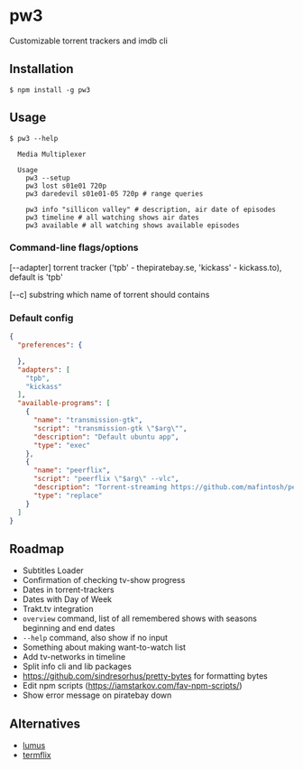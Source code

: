# pw3

Customizable torrent trackers and imdb cli

## Installation

```
$ npm install -g pw3
```

## Usage

```
$ pw3 --help

  Media Multiplexer

  Usage
    pw3 --setup
    pw3 lost s01e01 720p
    pw3 daredevil s01e01-05 720p # range queries

    pw3 info "sillicon valley" # description, air date of episodes
    pw3 timeline # all watching shows air dates
    pw3 available # all watching shows available episodes
```

### Command-line flags/options

[--adapter]  torrent tracker ('tpb' - thepiratebay.se, 'kickass' - kickass.to), default is 'tpb'

[--c] substring which name of torrent should contains

### Default config

```json
{
  "preferences": {

  },
  "adapters": [
    "tpb",
    "kickass"
  ],
  "available-programs": [
    {
      "name": "transmission-gtk",
      "script": "transmission-gtk \"$arg\"",
      "description": "Default ubuntu app",
      "type": "exec"
    },
    {
      "name": "peerflix",
      "script": "peerflix \"$arg\" --vlc",
      "description": "Torrent-streaming https://github.com/mafintosh/peerflix",
      "type": "replace"
    }
  ]
}
```

## Roadmap

- Subtitles Loader
- Confirmation of checking tv-show progress
- Dates in torrent-trackers
- Dates with Day of Week
- Trakt.tv integration
- `overview` command, list of all remembered shows with seasons beginning and end dates
- `--help` command, also show if no input
- Something about making want-to-watch list
- Add tv-networks in timeline
- Split info cli and lib packages
- https://github.com/sindresorhus/pretty-bytes for formatting bytes
- Edit npm scripts (https://iamstarkov.com/fav-npm-scripts/)
- Show error message on piratebay down

## Alternatives

- [lumus](https://github.com/ziacik/lumus)
- [termflix](https://github.com/asarode/termflix)
